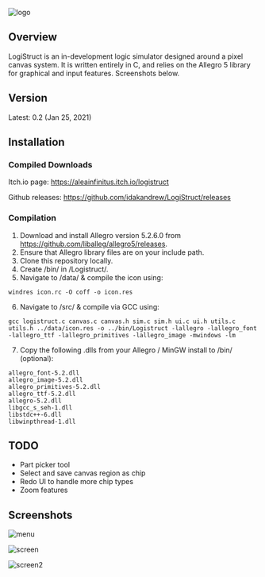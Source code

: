 ![logo](https://github.com/idakandrew/logistruct/blob/main/data/logo.png?raw=true)

## Overview
LogiStruct is an in-development logic simulator designed around a pixel canvas system. It is written entirely in C, and relies on the Allegro 5 library for graphical and input features. Screenshots below.
## Version
Latest: 0.2 (Jan 25, 2021)
## Installation
### Compiled Downloads
Itch.io page: https://aleainfinitus.itch.io/logistruct

Github releases: https://github.com/idakandrew/LogiStruct/releases

### Compilation
1. Download and install Allegro version 5.2.6.0 from https://github.com/liballeg/allegro5/releases. 
2. Ensure that Allegro library files are on your include path. 
3. Clone this repository locally. 
4. Create /bin/ in /Logistruct/.
5. Navigate to /data/ & compile the icon using:
```
windres icon.rc -O coff -o icon.res
```
6. Navigate to /src/ & compile via GCC using: 
```
gcc logistruct.c canvas.c canvas.h sim.c sim.h ui.c ui.h utils.c utils.h ../data/icon.res -o ../bin/Logistruct -lallegro -lallegro_font -lallegro_ttf -lallegro_primitives -lallegro_image -mwindows -lm
```
7. Copy the following .dlls from your Allegro / MinGW install to /bin/ (optional):
```
allegro_font-5.2.dll
allegro_image-5.2.dll
allegro_primitives-5.2.dll
allegro_ttf-5.2.dll
allegro-5.2.dll
libgcc_s_seh-1.dll
libstdc++-6.dll
libwinpthread-1.dll
```
## TODO
- Part picker tool
- Select and save canvas region as chip
- Redo UI to handle more chip types
- Zoom features
## Screenshots
![menu](https://github.com/idakandrew/logistruct/blob/main/media/menuscreen.png?raw=true)

![screen](https://github.com/idakandrew/logistruct/blob/main/media/screenshot.png?raw=true)

![screen2](https://github.com/idakandrew/logistruct/blob/main/media/screenshot2.png?raw=true)
